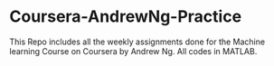 # Coursera-AndrewNg-Practice

This Repo includes all the weekly assignments done for the Machine learning Course on Coursera by Andrew Ng.
All codes in MATLAB.

